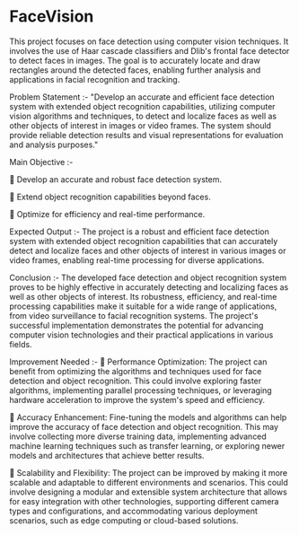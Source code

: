 # FaceVision
This project focuses on face detection using computer vision techniques. It involves the use of Haar cascade classifiers and Dlib's frontal face detector to detect faces in images. The goal is to accurately locate and draw rectangles around the detected faces, enabling further analysis and applications in facial recognition and tracking.

Problem Statement :-
"Develop an accurate and efficient face detection system with extended object recognition capabilities, utilizing computer vision algorithms and techniques, to detect and localize faces as well as other objects of interest in images or video frames. The system should provide reliable detection results and visual representations for evaluation and analysis purposes."

Main Objective :-

 Develop an accurate and robust face detection system.

 Extend object recognition capabilities beyond faces.

 Optimize for efficiency and real-time performance.


Expected Output :-
The project is a robust and efficient face detection system with extended object recognition capabilities that can accurately detect and localize faces and other objects of interest in various images or video frames, enabling real-time processing for diverse applications.


Conclusion :-
The developed face detection and object recognition system proves to be highly effective in accurately detecting and localizing faces as well as other objects of interest. Its robustness, efficiency, and real-time processing capabilities make it suitable for a wide range of applications, from video surveillance to facial recognition systems. The project's successful implementation demonstrates the potential for advancing computer vision technologies and their practical applications in various fields.


Improvement Needed :-
 Performance Optimization: The project can benefit from optimizing the algorithms and techniques used for face detection and object recognition. This could involve exploring faster algorithms, implementing parallel processing techniques, or leveraging hardware acceleration to improve the system's speed and efficiency.

 Accuracy Enhancement: Fine-tuning the models and algorithms can help improve the accuracy of face detection and object recognition. This may involve collecting more diverse training data, implementing advanced machine learning techniques such as transfer learning, or exploring newer models and architectures that achieve better results.

 Scalability and Flexibility: The project can be improved by making it more scalable and adaptable to different environments and scenarios. This could involve designing a modular and extensible system architecture that allows for easy integration with other technologies, supporting different camera types and configurations, and accommodating various deployment scenarios, such as edge computing or cloud-based solutions.
